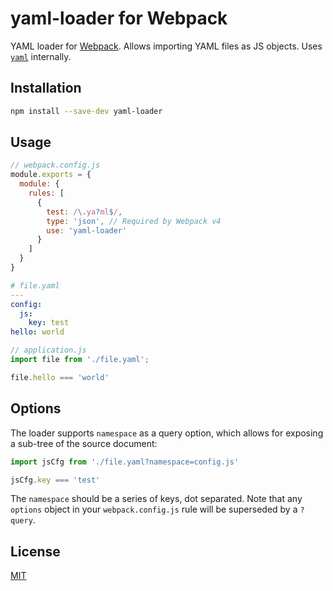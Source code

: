 # yaml-loader for Webpack

YAML loader for [Webpack](https://webpack.js.org/). Allows importing YAML files as JS objects. Uses [`yaml`](https://www.npmjs.com/package/yaml) internally.

## Installation

```sh
npm install --save-dev yaml-loader
```

## Usage

```js
// webpack.config.js
module.exports = {
  module: {
    rules: [
      {
        test: /\.ya?ml$/,
        type: 'json', // Required by Webpack v4
        use: 'yaml-loader'
      }
    ]
  }
}
```

```yaml
# file.yaml
---
config:
  js:
    key: test
hello: world
```


```js
// application.js
import file from './file.yaml';

file.hello === 'world'
```

## Options

The loader supports `namespace` as a query option, which allows for exposing a sub-tree of the source document:

```js
import jsCfg from './file.yaml?namespace=config.js'

jsCfg.key === 'test'
```

The `namespace` should be a series of keys, dot separated. Note that any `options` object in your `webpack.config.js` rule will be superseded by a `?query`.


## License

[MIT](http://www.opensource.org/licenses/mit-license.php)

